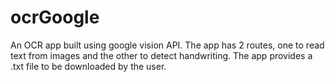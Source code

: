 # ocrGoogle
An OCR app built using google vision API.
The app has 2 routes, one to read text from images and the other to detect handwriting.
The app provides a .txt file to be downloaded by the user.
